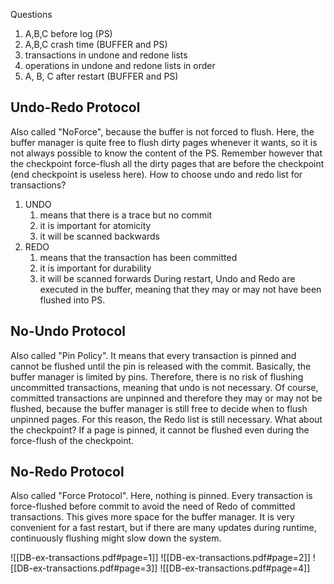 Questions
1. A,B,C before log (PS)
2. A,B,C crash time (BUFFER and PS)
3. transactions in undone and redone lists
4. operations in undone and redone lists in order
5. A, B, C after restart (BUFFER and PS)
## Undo-Redo Protocol
Also called "NoForce", because the buffer is not forced to flush.
Here, the buffer manager is quite free to flush dirty pages whenever it wants, so it is not always possible to know the content of the PS.
Remember however that the checkpoint force-flush all the dirty pages that are before the checkpoint (end checkpoint is useless here).
How to choose undo and redo list for transactions?
1. UNDO
	1. means that there is a trace but no commit
	2. it is important for atomicity
	3. it will be scanned backwards
2. REDO
	1. means that the transaction has been committed
	2. it is important for durability
	3. it will be scanned forwards
During restart, Undo and Redo are executed in the buffer, meaning that they may or may not have been flushed into PS.

## No-Undo Protocol
Also called "Pin Policy".
It means that every transaction is pinned and cannot be flushed until the pin is released with the commit. Basically, the buffer manager is limited by pins. Therefore, there is no risk of flushing uncommitted transactions, meaning that undo is not necessary.
Of course, committed transactions are unpinned and therefore they may or may not be flushed, because the buffer manager is still free to decide when to flush unpinned pages. For this reason, the Redo list is still necessary.
What about the checkpoint? If a page is pinned, it cannot be flushed even during the force-flush of the checkpoint. 


## No-Redo Protocol
Also called "Force Protocol".
Here, nothing is pinned. Every transaction is force-flushed before commit to avoid the need of Redo of committed transactions. 
This gives more space for the buffer manager.
It is very convenient for a fast restart, but if there are many updates during runtime, continuously flushing might slow down the system.

![[DB-ex-transactions.pdf#page=1]]
![[DB-ex-transactions.pdf#page=2]]
![[DB-ex-transactions.pdf#page=3]]
![[DB-ex-transactions.pdf#page=4]]



